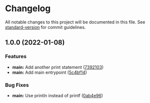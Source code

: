 # Changelog

All notable changes to this project will be documented in this file. See [standard-version](https://github.com/conventional-changelog/standard-version) for commit guidelines.

## 1.0.0 (2022-01-08)


### Features

* **main:** Add another print statement ([7392103](https://github.com/Jonnobrow/standard-version-test/commit/73921031b751680cc8111ccc0f30eb3eb4cb0ac1))
* **main:** Add main entrypoint ([5c4bf14](https://github.com/Jonnobrow/standard-version-test/commit/5c4bf1467e218ebbe685b9076fb9c4d3a89e341b))


### Bug Fixes

* **main:** Use println instead of printf ([0ab4e96](https://github.com/Jonnobrow/standard-version-test/commit/0ab4e969ab10bcec48f824d8d5e4f43b425e9482))
